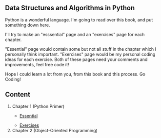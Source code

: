 <html>
<body>
<h2>Data Structures and Algorithms in Python</h2>
<p>Python is a wonderful language. I'm going to read over this book, and put something down here.</p>
<p>I'll try to make an "esssential" page and an "exercises" page for each chapter.</p>
<p>"Essential" page would contain some but not all stuff in the chapter which I personally think important. "Exercises" page would be my personal coding ideas for each exercise. Both of these pages need your comments and improvements, feel free code it!</p>
<p>Hope I could learn a lot from you, from this book and this process. Go Coding!
<h2>Content</h2>
<ol>
<li>Chapter 1 (Python Primer)</li>
<ul><li><a href="https://github.com/kellerliu666/Data-Structures-and-Algorithms-in-Python/blob/master/1-Python-Primer-Essential.py">Essential</a></li></ul>
<ul><li><a href="https://github.com/kellerliu666/Data-Structures-and-Algorithms-in-Python/blob/master/1-Python-Primer-Exercises.py">Exercises</a></li></ul>
<li>Chapter 2 (Object-Oriented Programming)</li>
</ol>
</body>
</html>
